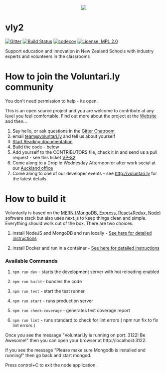 <p align="center">
  <img src="https://i.imgur.com/aFjiS0u.png">
</p>

# vly2
[![Gitter](https://badges.gitter.im/voluntarily/community.svg)](https://gitter.im/voluntarily/community?utm_source=badge&utm_medium=badge&utm_campaign=pr-badge)
[![Build Status](https://api.cirrus-ci.com/github/voluntarily/vly2.svg)](https://cirrus-ci.com/github/voluntarily/vly2)
[![codecov](https://codecov.io/gh/voluntarily/vly2/branch/master/graph/badge.svg)](https://codecov.io/gh/voluntarily/vly2)
[![License: MPL 2.0](https://img.shields.io/badge/License-MPL%202.0-brightgreen.svg)](https://opensource.org/licenses/MPL-2.0)

Support education and innovation in New Zealand Schools with industry experts and volunteers in the classrooms

# How to join the Voluntari.ly community
You don't need permission to help - its open.

This is an open source project and you are welcome to contribute at any level you feel comfortable.
Find out more about the project at the [Website](http://voluntari.ly) and then...

1. Say hello, or ask questions in the [Gitter Chatroom](https://gitter.im/voluntarily/community "Chatroom")
2. email team@voluntari.ly and tell us about yourself
3. [Start Reading documentation](https://voluntarily.atlassian.net/wiki/spaces/VP/overview)
4. Build the code - below
5. Add yourself to the CONTRIBUTORS file, check it in and send us a pull request - see this ticket [VP-82](https://voluntarily.atlassian.net/browse/VP-82)
6. Come along to a Drop in Wednesday Afternoon or after work social at our [Auckland office](https://goo.gl/maps/fEtq6mdpz446iXVQA)
7. Come along to one of our developer events - see http://voluntari.ly for the latest details.

# How to build it

Voluntarily is based on the [MERN (MongoDB, Express, React+Redux, Node)](http://mern.io/) software stack but also uses next.js to keep things clean and simple. Everything should work out of the box. There are two choices:

1. install NodeJS and MongoDB and run locally - [See here for detailed instructions](https://github.com/voluntarily/vly2/blob/master/docs/gettingstarted.md "Instructions")

2. install Docker and run in a container - [See here for detailed instructions](https://github.com/voluntarily/vly2/blob/master/docs/Docker.md "Instructions")

### Available Commands

1. `npm run dev` - starts the development server with hot reloading enabled

2. `npm run build` - bundles the code

3. `npm run test` - start the test runner

4. `npm run start` - runs production server

5. `npm run check-coverage` - generates test coverage report

6. `npm run lint` - runs standard to check for lint errors ( npm run fix to fix lint errors )


Once you see the message "Voluntari.ly is running on port: 3122! Be Awesome!" then you can open your browser at http://localhost:3122.

If you see the message "Please make sure Mongodb is installed and running!"  then go back and start mongod.

Press control+C to exit the node application.

